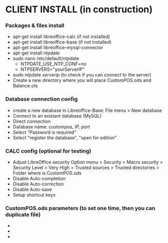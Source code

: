 # CLIENT INSTALL (in construction)

### Packages & files install
- apt-get install libreoffice-calc (if not installed)
- apt-get install libreoffice-base (if not installed)
- apt-get install libreoffice-mysql-connector
- apt-get install ntpdate
- sudo nano /etc/default/ntpdate
  - NTPDATE_USE_NTP_CONF=no
  - NTPSERVERS="yourServerIP"
- sudo ntpdate *serverip* (to check if you can connect to the server)
- Create a new directory where you will place CustomPOS.ods  and Balance.ots

### Database connection config
- create a new database in Libreoffice-Base: File menu > New database
- Connect to an existant database (MySQL)
- Direct connection
- Database name: custompos, *IP, port*
- Select "Password is required"
- Select "register the database", "open for edition"

### CALC config (optional for testing)
- Adjust LibreOffice security
  Option menu > Security > Macro security > Security Level > Very High
                                          > Trusted sources > Trusted directories > Folder where is CustomPOS.ods
- Disable Auto-completion
- Disable Auto-correction
- Disable Auto-save
- Setup shortcut keys

### CustomPOS.ods parameters (to set one time, then you can duplicate file)
- 
- 
- 
